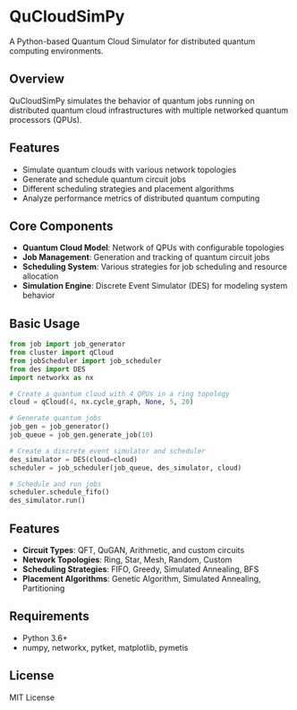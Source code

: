 # QuCloudSimPy

A Python-based Quantum Cloud Simulator for distributed quantum computing environments.

## Overview

QuCloudSimPy simulates the behavior of quantum jobs running on distributed quantum cloud infrastructures with multiple networked quantum processors (QPUs).

## Features

- Simulate quantum clouds with various network topologies
- Generate and schedule quantum circuit jobs
- Different scheduling strategies and placement algorithms
- Analyze performance metrics of distributed quantum computing

## Core Components

- **Quantum Cloud Model**: Network of QPUs with configurable topologies
- **Job Management**: Generation and tracking of quantum circuit jobs
- **Scheduling System**: Various strategies for job scheduling and resource allocation
- **Simulation Engine**: Discrete Event Simulator (DES) for modeling system behavior

## Basic Usage

```python
from job import job_generator
from cluster import qCloud
from jobScheduler import job_scheduler
from des import DES
import networkx as nx

# Create a quantum cloud with 4 QPUs in a ring topology
cloud = qCloud(4, nx.cycle_graph, None, 5, 20)

# Generate quantum jobs
job_gen = job_generator()
job_queue = job_gen.generate_job(10)

# Create a discrete event simulator and scheduler
des_simulator = DES(cloud=cloud)
scheduler = job_scheduler(job_queue, des_simulator, cloud)

# Schedule and run jobs
scheduler.schedule_fifo()
des_simulator.run()
```

## Features

- **Circuit Types**: QFT, QuGAN, Arithmetic, and custom circuits
- **Network Topologies**: Ring, Star, Mesh, Random, Custom
- **Scheduling Strategies**: FIFO, Greedy, Simulated Annealing, BFS
- **Placement Algorithms**: Genetic Algorithm, Simulated Annealing, Partitioning

## Requirements

- Python 3.6+
- numpy, networkx, pytket, matplotlib, pymetis

## License

MIT License 